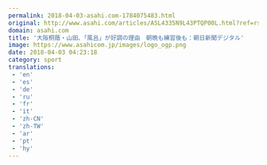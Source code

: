 ```yaml
---
permalink: 2018-04-03-asahi.com-1784075483.html
original: http://www.asahi.com/articles/ASL4335N9L43PTQP00L.html?ref=rss
domain: asahi.com
title: '大阪桐蔭・山田、「風呂」が好調の理由　朝晩も練習後も：朝日新聞デジタル'
image: https://www.asahicom.jp/images/logo_ogp.png
date: 2018-04-03 04:23:18
category: sport
translations: 
 - 'en'
 - 'es'
 - 'de'
 - 'ru'
 - 'fr'
 - 'it'
 - 'zh-CN'
 - 'zh-TW'
 - 'ar'
 - 'pt'
 - 'hy'
---
```


